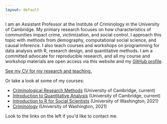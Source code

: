 ```yaml
---
layout: default
---
```


I am an Assistant Professor at the Institute of Criminology in the University of Cambridge.
My primary research focuses on how characteristics of communities impact crime, victimization, and social control.
I approach this topic with methods from demography, computational social science, and
causal inference. I also teach courses and workshops on programming for data analysis with R, research design, and quantitative methods. I am a committed advocate for reproducible research, and all my course and workshop materials are open access via this website and my [GitHub profile](https://github.com/clanfear). 

[See my CV for my research and teaching.](https://clanfear.github.io/ccl_cv/cv_clean/cv_clean.html)

Or take a look at some of my courses:

* [Criminological Research Methods](https://clanfear.github.io/ioc_crm/_site/index.html) (University of Cambridge, current)
* [Introduction to Quantitative Analysis](https://clanfear.github.io/ioc_iqa/_site/index.html) (University of Cambridge, current)
* [Introduction to R for Social Scientists](https://clanfear.github.io/CSSS508/) (University of Washington, 2021)
* [Criminology](https://clanfear.github.io/SOC371) (University of Washington, 2021)

Look to the links on the left if you'd like to contact me.



